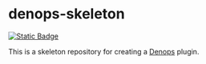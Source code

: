 # denops-skeleton

[![Static Badge](https://img.shields.io/badge/denops-seagreen?logo=deno&logoColor=white&label=Powered%20by&labelColor=gray&link=https%3A%2F%2Fgithub.com%2Fvim-denops%2Fdenops.vim)](https://github.com/vim-denops/denops.vim)

This is a skeleton repository for creating a [Denops] plugin.

[Denops]: https://github.com/vim-denops/denops.vim
